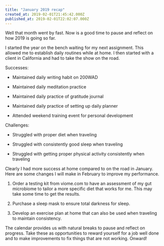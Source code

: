 ```yaml
---
title: "January 2019 recap"
created_at: 2019-02-01T21:45:42.000Z
published_at: 2019-02-01T22:02:07.000Z
---
```

Well that month went by fast. Now is a good time to pause and reflect on how 2019 is going so far.

I started the year on the bench waiting for my next assignment. This allowed me to establish daily routines while at home. I then started with a client in California and had to take the show on the road.

Successes:

*   Maintained daily writing habit on 200WAD  
    
*   Maintained daily meditation practice  
    
*   Maintained daily practice of gratitude journal  
    
*   Maintained daily practice of setting up daily planner  
    
*   Attended weekend training event for personal development

Challenges:

*   Struggled with proper diet when traveling  
    
*   Struggled with consistently good sleep when traveling  
    
*   Struggled with getting proper physical activity consistently when traveling

Clearly I had more success at home compared to on the road in January. Here are some changes I will make in February to improve my performance.

1.  Order a testing kit from viome.com to have an assessment of my gut microbiome to tailor a more specific diet that works for me. This may take some time to get the results.  
    
2.  Purchase a sleep mask to ensure total darkness for sleep.
3.  Develop an exercise plan at home that can also be used when traveling to maintain consistency. 

The calendar provides us with natural breaks to pause and reflect on progress. Take these as opportunities to reward yourself for a job well done and to make improvements to fix things that are not working. Onward!
